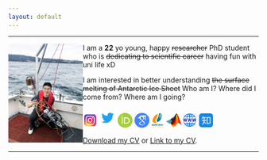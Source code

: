 ```yaml
---
layout: default
---
```


* * *
<img align="left" src="/assets/RV001.jpeg" style="max-height: 200px">  

I am a **22** yo young, happy ~~researcher~~ PhD student who is ~~dedicating to scientific career~~ having fun with uni life xD


I am interested in better understanding ~~the surface melting of Antarctic Ice Sheet~~ Who am I? Where did I come from? Where am I going?

[<img src="/assets/ins.png" style="max-height: 30px">](https://www.instagram.com/yaowenzzzzzzz)[<img src="/assets/twitter.png" style="max-height: 40px">](https://twitter.com/yaowen_zheng)[<img src="/assets/orcid.png" style="max-height: 30px">](https://orcid.org/0000-0003-3818-3474) [<img src="/assets/google.png" style="max-height: 30px">](https://scholar.google.com/citations?user=w7QSzrsAAAAJ&hl=en) [<img src="/assets/badmintonaus.png" style="max-height: 30px">](https://www.tournamentsoftware.com/ranking/player.aspx?id=25328&player=4569748) [<img src="/assets/matlab.png" style="max-height: 30px">](https://www.mathworks.com/matlabcentral/profile/authors/20240224?s_tid=gn_comm)[<img src="/assets/website.png" style="max-height: 30px">](https://yaowen-zheng.com) [<img src="/assets/zhihu.png" style="max-height: 30px">](https://www.zhihu.com/people/zyw-28-52)

<a href="assets/Yaowen_Zheng_CV.pdf">Download my CV</a> or [Link to my CV](./cv.html). 

* * *



